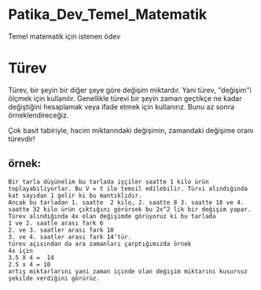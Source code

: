 # Patika_Dev_Temel_Matematik
Temel matematik için istenen ödev

# Türev

Türev, bir şeyin bir diğer şeye göre değişim miktardır. Yani türev, "değişim"i ölçmek için kullanılır. Genellikle türevi bir şeyin zaman geçtikçe ne kadar değiştiğini hesaplamak veya ifade etmek için kullanırız. Bunu az sonra örneklendireceğiz.

Çok basit tabiriyle, hacim miktarındaki değişimin, zamandaki değişime oranı türevdir!

## örnek:

```
Bir tarla düşünelim bu tarlada işçiler saatte 1 kilo ürün toplayabiliyorlar. Bu V = t ile temsil edilebilir. Türvi alındığında kat sayıdan 1 gelir ki bu mantıklıdır.
Ancak bu tarladan 1. saatte  2 kilo, 2. saatte 8 3. saatte 18 ve 4. saatte 32 kilo ürün çıktığını görürsek bu 2x^2 lik bir değişim yapar. Türev alındığında 4x olan değişimde görüyoruz ki bu tarlada
1 ve 2. saatle arası fark 6
2. ve 3. saatler arası fark 10
3. ve 4. saatler arası fark 14’tür.
türev açısından da ara zamanları çarptığımızda örnek 
4x için
3.5 X 4 =  14
2.5 x 4 = 10
artış miktarlarını yani zaman içinde olan değişim miktarını kusursuz şekilde verdiğini görürüz.
```
